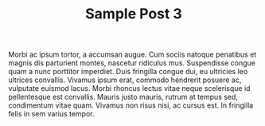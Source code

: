 ﻿---
title: Sample Post 3
---

Morbi ac ipsum tortor, a accumsan augue. Cum sociis natoque penatibus et magnis dis parturient montes, nascetur ridiculus mus. Suspendisse congue quam a nunc porttitor imperdiet. Duis fringilla congue dui, eu ultricies leo ultrices convallis. Vivamus ipsum erat, commodo hendrerit posuere ac, vulputate euismod lacus. Morbi rhoncus lectus vitae neque scelerisque id pellentesque est convallis. Mauris justo mauris, rutrum at tempus sed, condimentum vitae quam. Vivamus non risus nisi, ac cursus est. In fringilla felis in sem varius tempor.